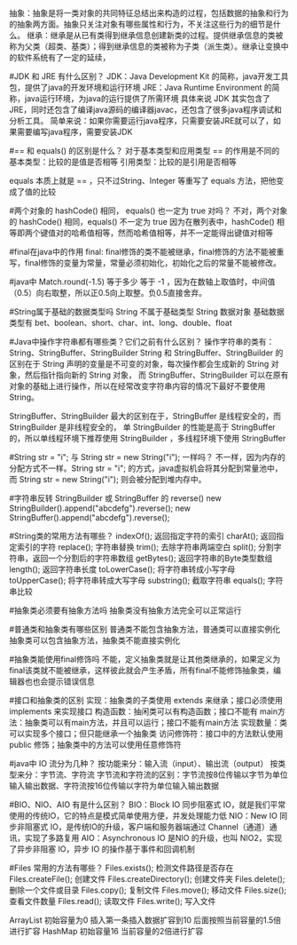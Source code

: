 抽象：抽象是将一类对象的共同特征总结出来构造的过程，包括数据的抽象和行为的抽象两方面。抽象只关注对象有哪些属性和行为，不关注这些行为的细节是什么。
继承：继承是从已有类得到继承信息创建新类的过程。提供继承信息的类被称为父类（超类、基类）；得到继承信息的类被称为子类（派生类）。继承让变换中的软件系统有了一定的延续，

#JDK 和 JRE 有什么区别？
JDK：Java Development Kit 的简称，java开发工具包，提供了java的开发环境和运行环境
JRE：Java Runtime Environment 的简称，java运行环境，为java的运行提供了所需环境
具体来说 JDK 其实包含了JRE，同时还包含了编译java源码的编译器javac，还包含了很多java程序调试和分析工具。
简单来说：如果你需要运行java程序，只需要安装JRE就可以了，如果需要编写java程序，需要安装JDK

#== 和 equals() 的区别是什么？
对于基本类型和应用类型 == 的作用是不同的
基本类型：比较的是值是否相等
引用类型：比较的是引用是否相等

equals 本质上就是 == ，只不过String、Integer 等重写了 equals 方法，把他变成了值的比较

#两个对象的 hashCode() 相同， equals() 也一定为 true 对吗？
不对，两个对象的 hashCode() 相同，equals() 不一定为 true
因为在散列表中，hashCode() 相等即两个键值对的哈希值相等，然而哈希值相等，并不一定能得出键值对相等

#final在java中的作用
final: final修饰的类不能被继承，final修饰的方法不能被重写，final修饰的变量为常量，常量必须初始化，初始化之后的常量不能被修改。

#java中 Match.round(-1.5) 等于多少
等于 -1 ，因为在数轴上取值时，中间值（0.5）向右取整，所以正0.5向上取整。负0.5直接舍弃。

#String属于基础的数据类型吗
String 不属于基础类型 String 数据对象
基础数据类型有 bet、boolean、short、char、int、long、double、float

#Java中操作字符串都有哪些类？它们之前有什么区别？
操作字符串的类有：String、StringBuffer、StringBuilder
String 和 StringBuffer、StringBuilder 的区别在于 String 声明的变量是不可变的对象，每次操作都会生成新的 String 对象，然后指针指向新的 String 对象，
而 StringBuffer、StringBuilder 可以在原有对象的基础上进行操作，所以在经常改变字符串内容的情况下最好不要使用 String。

StringBuffer、StringBuilder 最大的区别在于，StringBuffer 是线程安全的，而 StringBuilder 是非线程安全的，
单 StringBuilder 的性能是高于 StringBuffer 的，所以单线程环境下推荐使用 StringBuilder ，多线程环境下使用 StringBuffer

#String str = "i"; 与 String str = new String("i"); 一样吗？
不一样，因为内存的分配方式不一样。String str = "i"; 的方式，java虚拟机会将其分配到常量池中，而 String str = new String("i"); 则会被分配到堆内存中。

#字符串反转
StringBuilder 或 StringBuffer 的 reverse()
new StringBuilder().append("abcdefg").reverse();
new StringBuffer().append("abcdefg").reverse();

#String类的常用方法有哪些？
indexOf(); 返回指定字符的索引
charAt(); 返回指定索引的字符
replace(); 字符串替换
trim(); 去除字符串两端空白
split(); 分割字符串，返回一个分割后的字符串数组
getBytes(); 返回字符串的Byte类型数组
length(); 返回字符串长度
toLowerCase(); 将字符串转成小写字母
toUpperCase(); 将字符串转成大写字母
substring(); 截取字符串
equals(); 字符串比较

#抽象类必须要有抽象方法吗
抽象类没有抽象方法完全可以正常运行

#普通类和抽象类有哪些区别
普通类不能包含抽象方法，普通类可以直接实例化
抽象类可以包含抽象方法，抽象类不能直接实例化

#抽象类能使用final修饰吗
不能，定义抽象类就是让其他类继承的，如果定义为final该类就不能被继承，这样彼此就会产生矛盾，所有final不能修饰抽象类，编辑器也也会提示错误信息

#接口和抽象类的区别
实现：抽象类的子类使用 extends 来继承；接口必须使用 implements 来实现接口
构造函数：抽闲类可以有构造函数；接口不能有
main方法：抽象类可以有main方法，并且可以运行；接口不能有main方法
实现数量：类可以实现多个接口；但只能继承一个抽象类
访问修饰符：接口中的方法默认使用 public 修饰；抽象类中的方法可以使用任意修饰符

#java中 IO 流分为几种？
按功能来分：输入流（input）、输出流（output）
按类型来分：字节流、字符流
字节流和字符流的区别：字节流按8位传输以字节为单位输入输出数据、字符流按16位传输以字符为单位输入输出数据

#BIO、NIO、AIO 有是什么区别？
BIO：Block IO 同步阻塞式 IO，就是我们平常使用的传统IO，它的特点是模式简单使用方便，并发处理能力低
NIO：New IO 同步非阻塞式 IO，是传统IO的升级，客户端和服务器端通过 Channel（通道）通讯，实现了多路复用
AIO：Asynchronous IO 是NIO 的升级，也叫 NIO2，实现了异步非阻塞 IO，异步 IO 的操作基于事件和回调机制

#Files 常用的方法有哪些？
Files.exists(); 检测文件路径是否存在
Files.createFile(); 创建文件
Files.createDirectory(); 创建文件夹
Files.delete(); 删除一个文件或目录
Files.copy(); 复制文件
Files.move(); 移动文件
Files.size(); 查看文件数量
Files.read(); 读取文件
Files.write(); 写入文件


ArrayList 初始容量为0 插入第一条插入数据扩容到10 后面按照当前容量的1.5倍进行扩容
HashMap   初始容量16 当前容量的2倍进行扩容